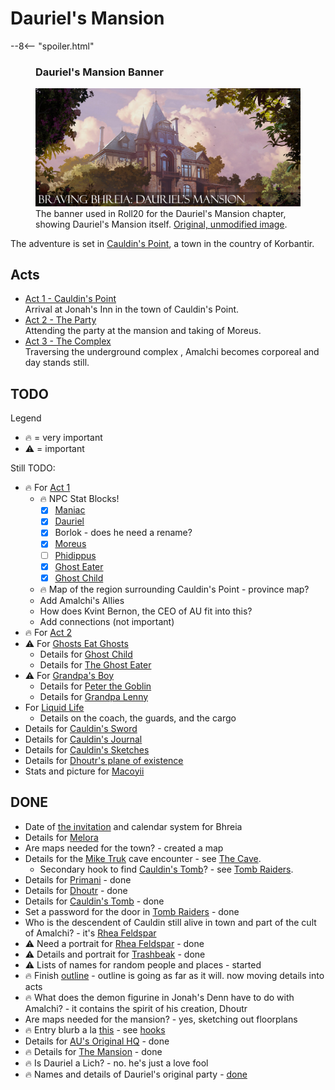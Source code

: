 # Dauriel's Mansion

--8<-- "spoiler.html"

<figure class="infobox right">
  <h3>Dauriel's Mansion Banner</h3>
  <a href="/assets/images/dauriels-mansion-roll20-banner.jpg">
    <img src="/assets/images/dauriels-mansion-roll20-banner.jpg" />
  </a>
  <figcaption>
    The banner used in Roll20 for the Dauriel's Mansion chapter, showing Dauriel's Mansion itself. <a href="https://www.artstation.com/artwork/W2nxZQ">Original, unmodified image</a>.
  </figcaption>
</figure>

The adventure is set in [Cauldin's Point](../../geography/settlements/cauldins-point.md), a town in the country of Korbantir.

## Acts

* [Act 1 - Cauldin's Point](acts/act-1/index.md)  
  Arrival at Jonah's Inn in the town of Cauldin's Point.
* [Act 2 - The Party](acts/act-2/index.md)  
  Attending the party at the mansion and taking of Moreus.
* [Act 3 - The Complex](acts/act-3/index.md)  
  Traversing the underground complex , Amalchi becomes corporeal and day stands still.

## TODO

Legend

* 🔥 = very important
* ⚠️ = important

Still TODO:

* 🔥 For [Act 1](acts/act-1/index.md)
  * 🔥 NPC Stat Blocks!
    * [x] [Maniac](npcs/maniac.md)
    * [x] [Dauriel](npcs/dauriel-aldarion.md)
    * [x] Borlok - does he need a rename?
    * [x] [Moreus](npcs/moreus.md)
    * [ ] [Phidippus](npcs/phidippus.md)
    * [x] [Ghost Eater](npcs/ghost-eater.md)
    * [x] [Ghost Child](npcs/ghost-child.md)
  * 🔥 Map of the region surrounding Cauldin's Point - province map?
  * Add Amalchi's Allies
  * How does Kvint Bernon, the CEO of AU fit into this?
  * Add connections (not important)
* 🔥 For [Act 2](acts/act-2/index.md)
* ⚠️ For [Ghosts Eat Ghosts](sidequests/ghosts-eat-ghosts.md)
  * Details for [Ghost Child](npcs/ghost-child.md)
  * Details for [The Ghost Eater](npcs/ghost-eater.md)
* ⚠️ For [Grandpa's Boy](sidequests/grandpas-boy.md)
  * Details for [Peter the Goblin](npcs/peter-the-goblin.md)
  * Details for [Grandpa Lenny](npcs/grandpa-lenny.md)
* For [Liquid Life](sidequests/liquid-life.md)
  * Details on the coach, the guards, and the cargo
* Details for [Cauldin's Sword](../../items/cauldins-sword.md)
* Details for [Cauldin's Journal](../../items/cauldins-journal.md)
* Details for [Cauldin's Sketches](../../items/cauldins-sketches.md)
* Details for [Dhoutr's plane of existence](../../deities/dhoutr.md)
* Stats and picture for [Macoyii](../../creatures/macoyii.md)

## DONE

* Date of [the invitation](handouts/dauriels-invitation.md) and calendar system for Bhreia
* Details for [Melora](../../deities/melora.md)
* Are maps needed for the town? - created a map
* Details for the [Mike Truk](npcs/mike-truk.md) cave encounter - see [The Cave](sidequests/the-cave.md).
  * Secondary hook to find [Cauldin's Tomb](places/cauldins-tomb.md)? - see [Tomb Raiders](sidequests/tomb-raiders.md).
* Details for [Primani](../../deities/primani.md) - done
* Details for [Dhoutr](../../deities/dhoutr.md) - done
* Details for [Cauldin's Tomb](places/cauldins-tomb.md) - done
* Set a password for the door in [Tomb Raiders](sidequests/tomb-raiders.md) - done
* Who is the descendent of Cauldin still alive in town and part of the cult of Amalchi? - it's [Rhea Feldspar](npcs/rhea-feldspar.md)
* ⚠️ Need a portrait for [Rhea Feldspar](npcs/rhea-feldspar.md) - done
* ⚠️ Details and portrait for [Trashbeak](npcs/trashbeak.md) - done
* ⚠️ Lists of names for random people and places - started
* 🔥 Finish [outline](story-outline.md) - outline is going as far as it will. now moving details into acts
* 🔥 What does the demon figurine in Jonah's Denn have to do with Amalchi? - it contains the spirit of his creation, Dhoutr
* Are maps needed for the mansion? - yes, sketching out floorplans
* 🔥 Entry blurb a la [this](https://criticalrole.fandom.com/wiki/The_Nameless_Ones/Transcript#Part_I) - see [hooks](acts/act-1/adventure-hooks.md)
* Details for [AU's Original HQ](places/au-original-hq.md) - done
* 🔥 Details for [The Mansion](places/the-mansion.md) - done
* 🔥 Is Dauriel a Lich? - no. he's just a love fool
* 🔥 Names and details of Dauriel's original party - [done](organizations/aldarion-adventurers.md)
